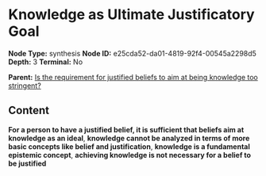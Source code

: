 # Knowledge as Ultimate Justificatory Goal

**Node Type:** synthesis
**Node ID:** e25cda52-da01-4819-92f4-00545a2298d5
**Depth:** 3
**Terminal:** No

**Parent:** [Is the requirement for justified beliefs to aim at being knowledge too stringent?](is-the-requirement-for-justified-beliefs-to-aim-at-being-knowledge-too-stringent.md)

## Content

**For a person to have a justified belief, it is sufficient that beliefs aim at knowledge as an ideal**, **knowledge cannot be analyzed in terms of more basic concepts like belief and justification**, **knowledge is a fundamental epistemic concept**, **achieving knowledge is not necessary for a belief to be justified**
